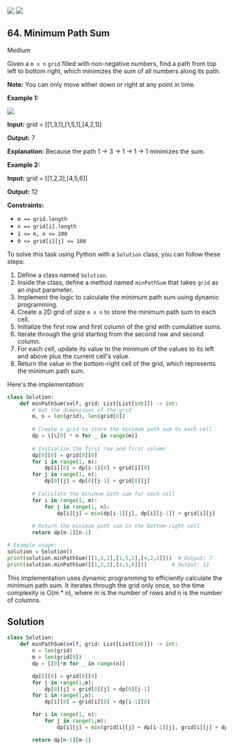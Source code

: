 [![](https://img.shields.io/github/stars/LeetCode-in-Python/LeetCode-in-Python?label=Stars&style=flat-square)](https://github.com/LeetCode-in-Python/LeetCode-in-Python)
[![](https://img.shields.io/github/forks/LeetCode-in-Python/LeetCode-in-Python?label=Fork%20me%20on%20GitHub%20&style=flat-square)](https://github.com/LeetCode-in-Python/LeetCode-in-Python/fork)

## 64\. Minimum Path Sum

Medium

Given a `m x n` `grid` filled with non-negative numbers, find a path from top left to bottom right, which minimizes the sum of all numbers along its path.

**Note:** You can only move either down or right at any point in time.

**Example 1:**

![](https://assets.leetcode.com/uploads/2020/11/05/minpath.jpg)

**Input:** grid = \[\[1,3,1],[1,5,1],[4,2,1]]

**Output:** 7

**Explanation:** Because the path 1 → 3 → 1 → 1 → 1 minimizes the sum. 

**Example 2:**

**Input:** grid = \[\[1,2,3],[4,5,6]]

**Output:** 12 

**Constraints:**

*   `m == grid.length`
*   `n == grid[i].length`
*   `1 <= m, n <= 200`
*   `0 <= grid[i][j] <= 100`

To solve this task using Python with a `Solution` class, you can follow these steps:

1. Define a class named `Solution`.
2. Inside the class, define a method named `minPathSum` that takes `grid` as an input parameter.
3. Implement the logic to calculate the minimum path sum using dynamic programming.
4. Create a 2D grid of size `m x n` to store the minimum path sum to each cell.
5. Initialize the first row and first column of the grid with cumulative sums.
6. Iterate through the grid starting from the second row and second column.
7. For each cell, update its value to the minimum of the values to its left and above plus the current cell's value.
8. Return the value in the bottom-right cell of the grid, which represents the minimum path sum.

Here's the implementation:

```python
class Solution:
    def minPathSum(self, grid: List[List[int]]) -> int:
        # Get the dimensions of the grid
        m, n = len(grid), len(grid[0])
        
        # Create a grid to store the minimum path sum to each cell
        dp = \[\[0] * n for _ in range(m)]
        
        # Initialize the first row and first column
        dp[0][0] = grid[0][0]
        for i in range(1, m):
            dp[i][0] = dp[i-1][0] + grid[i][0]
        for j in range(1, n):
            dp[0][j] = dp[0][j-1] + grid[0][j]
        
        # Calculate the minimum path sum for each cell
        for i in range(1, m):
            for j in range(1, n):
                dp[i][j] = min(dp[i-1][j], dp[i][j-1]) + grid[i][j]
        
        # Return the minimum path sum in the bottom-right cell
        return dp[m-1][n-1]

# Example usage:
solution = Solution()
print(solution.minPathSum([[1,3,1],[1,5,1],[4,2,1]]))  # Output: 7
print(solution.minPathSum([[1,2,3],[4,5,6]]))        # Output: 12
```

This implementation uses dynamic programming to efficiently calculate the minimum path sum. It iterates through the grid only once, so the time complexity is O(m * n), where m is the number of rows and n is the number of columns.

## Solution

```python
class Solution:
    def minPathSum(self, grid: List[List[int]]) -> int:
        n = len(grid)
        m = len(grid[0])
        dp = [[0]*m for _ in range(n)]

        dp[0][0] = grid[0][0]
        for j in range(1,m):
            dp[0][j] = grid[0][j] + dp[0][j-1]
        for i in range(1,n):
            dp[i][0] = grid[i][0] + dp[i-1][0]

        for i in range(1, n):
            for j in range(1,m):
                dp[i][j] = min(grid[i][j] + dp[i-1][j], grid[i][j] + dp[i][j-1])

        return dp[n-1][m-1]
```